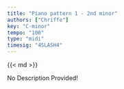 ```yaml
---
title: "Piano pattern 1 - 2nd minor"
authors: ["Chriffe"]
key: "C-minor"
tempo: "100"
type: "midi"
timesig: "4SLASH4"
---
```

{{< md >}}

<!-- TODO: Add a description here -->
No Description Provided!
